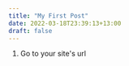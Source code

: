 ```yaml
---
title: "My First Post"
date: 2022-03-18T23:39:13+13:00
draft: false
---
```


1. Go to your site's url 